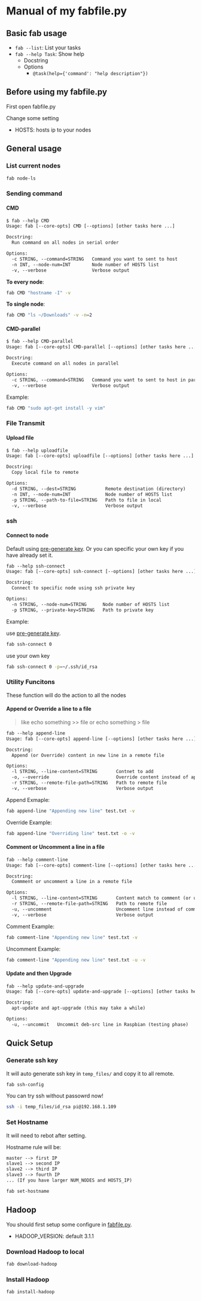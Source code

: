 # Manual of my fabfile.py

## Basic fab usage

* `fab --list`: List your tasks
* `fab --help Task`: Show help
    * Docstring
    * Options
        * `@task(help={'command': "help description"})`

## Before using my fabfile.py

First open fabfile.py

Change some setting

* HOSTS: hosts ip to your nodes

## General usage

### List current nodes

```sh
fab node-ls
```

### Sending command

#### CMD

```txt
$ fab --help CMD
Usage: fab [--core-opts] CMD [--options] [other tasks here ...]

Docstring:
  Run command on all nodes in serial order

Options:
  -c STRING, --command=STRING   Command you want to sent to host
  -n INT, --node-num=INT        Node number of HOSTS list
  -v, --verbose                 Verbose output
```

**To every node**:

```sh
fab CMD "hostname -I" -v
```

**To single node**:

```sh
fab CMD "ls ~/Downloads" -v -n=2
```

#### CMD-parallel

```txt
$ fab --help CMD-parallel
Usage: fab [--core-opts] CMD-parallel [--options] [other tasks here ...]

Docstring:
  Execute command on all nodes in parallel

Options:
  -c STRING, --command=STRING   Command you want to sent to host in parallel
  -v, --verbose                 Verbose output
```

Example:

```sh
fab CMD "sudo apt-get install -y vim"
```

### File Transmit

#### Upload file

```txt
$ fab --help uploadfile
Usage: fab [--core-opts] uploadfile [--options] [other tasks here ...]

Docstring:
  Copy local file to remote

Options:
  -d STRING, --dest=STRING           Remote destination (directory)
  -n INT, --node-num=INT             Node number of HOSTS list
  -p STRING, --path-to-file=STRING   Path to file in local
  -v, --verbose                      Verbose output
```

### ssh

#### Connect to node

Default using [pre-generate key](#Generate-ssh-key). Or you can specific your own key if you have already set it.

```txt
fab --help ssh-connect
Usage: fab [--core-opts] ssh-connect [--options] [other tasks here ...]

Docstring:
  Connect to specific node using ssh private key

Options:
  -n STRING, --node-num=STRING      Node number of HOSTS list
  -p STRING, --private-key=STRING   Path to private key
```

Example:

use [pre-generate key](#Generate-ssh-key).

```sh
fab ssh-connect 0
```

use your own key

```sh
fab ssh-connect 0 -p=~/.ssh/id_rsa
```

### Utility Funcitons

These function will do the action to all the nodes

#### Append or Override a line to a file

> like echo something >> file or echo something > file

```txt
fab --help append-line
Usage: fab [--core-opts] append-line [--options] [other tasks here ...]

Docstring:
  Append (or Override) content in new line in a remote file

Options:
  -l STRING, --line-content=STRING       Contnet to add
  -o, --override                         Override content instead of append
  -r STRING, --remote-file-path=STRING   Path to remote file
  -v, --verbose                          Verbose output
```

Append Exmaple:

```sh
fab append-line "Appending new line" test.txt -v
```

Override Example:

```sh
fab append-line "Overriding line" test.txt -o -v
```

#### Comment or Uncomment a line in a file

```txt
fab --help comment-line
Usage: fab [--core-opts] comment-line [--options] [other tasks here ...]

Docstring:
  Commment or uncomment a line in a remote file

Options:
  -l STRING, --line-content=STRING       Content match to comment (or uncomment)
  -r STRING, --remote-file-path=STRING   Path to remote file
  -u, --uncomment                        Uncomment line instead of comment
  -v, --verbose                          Verbose output
```

Comment Example:

```sh
fab comment-line "Appending new line" test.txt -v
```

Uncomment Example:

```sh
fab comment-line "Appending new line" test.txt -u -v
```

#### Update and then Upgrade

```txt
fab --help update-and-upgrade
Usage: fab [--core-opts] update-and-upgrade [--options] [other tasks here ...]

Docstring:
  apt-update and apt-upgrade (this may take a while)

Options:
  -u, --uncommit   Uncommit deb-src line in Raspbian (testing phase)
```

## Quick Setup

### Generate ssh key

It will auto generate ssh key in `temp_files/` and copy it to all remote.

```sh
fab ssh-config
```

You can try ssh without passowrd now!

```sh
ssh -i temp_files/id_rsa pi@192.168.1.109
```

### Set Hostname

It will need to rebot after setting.

Hostname rule will be:

```txt
master --> first IP
slave1 --> second IP
slave2 --> third IP
slave3 --> fourth IP
... (If you have larger NUM_NODES and HOSTS_IP)
```

```sh
fab set-hostname
```

## Hadoop

You should first setup some configure in [fabfile.py](fabfile.py).

* HADOOP_VERSION: default 3.1.1

### Download Hadoop to local

```sh
fab download-hadoop
```

### Install Hadoop

```sh
fab install-hadoop
```
